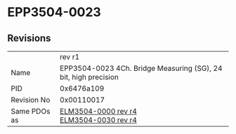 # EPP3504-0023

## Revisions
<table>
<tr>
<td></td>
<td>rev r1</td>
</tr>
<tr>
<td>Name</td>
<td>EPP3504-0023 4Ch. Bridge Measuring (SG), 24 bit, high precision</td>
</tr>
<tr>
<td>PID</td>
<td>0x6476a109</td>
</tr>
<tr>
<td>Revision No</td>
<td>0x00110017</td>
</tr>
<tr>
<td>Same PDOs as</td>
<td><a href="ELM3504-0000.md">ELM3504-0000 rev r4</a><br/><a href="ELM3504-0030.md">ELM3504-0030 rev r4</a></td>
</tr>
</table>
